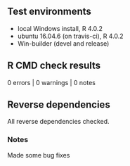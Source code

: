 ## Test environments
* local Windows install, R 4.0.2
* ubuntu 16.04.6 (on travis-ci), R 4.0.2
* Win-builder (devel and release)

## R CMD check results

0 errors | 0 warnings | 0 notes

## Reverse dependencies

All reverse dependencies checked.

### Notes

Made some bug fixes
